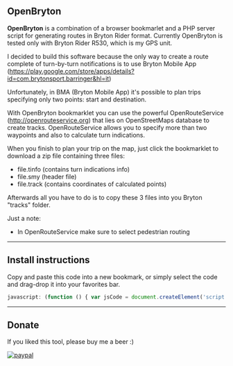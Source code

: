 ## OpenBryton
**OpenBryton** is a combination of a browser bookmarlet and a PHP server script for generating routes in Bryton Rider format.
Currently OpenBryton is tested only with Bryton Rider R530, which is my GPS unit.

I decided to build this software because the only way to create a route complete of turn-by-turn notifications is to use Bryton Mobile App (https://play.google.com/store/apps/details?id=com.brytonsport.barringer&hl=it)

Unfortunately, in BMA (Bryton Mobile App) it's possible to plan trips specifying only two points: start and destination.

With OpenBryton bookmarklet you can use the powerful OpenRouteService (http://openrouteservice.org) that lies on OpenStreetMaps database to create tracks.
OpenRouteService allows you to specify more than two waypoints and also to calculate turn indications.

When you finish to plan your trip on the map, just click the bookmarklet to download a zip file containing three files:
- file.tinfo    (contains turn indications info)
- file.smy      (header file)
- file.track    (contains coordinates of calculated points)

Afterwards all you have to do is to copy these 3 files into you Bryton "tracks" folder.

Just a note:
- In OpenRouteService make sure to select pedestrian routing

---

## Install instructions

Copy and paste this code into a new bookmark, or simply select the code and drag-drop it into your favorites bar.
```javascript
javascript: (function () { var jsCode = document.createElement('script'); jsCode.setAttribute('src', 'http://www.newtechweb.it/apps/openbryton/do.js'); document.body.appendChild(jsCode); }());
```
---

## Donate

If you liked this tool, please buy me a beer :)

[![paypal](https://www.paypalobjects.com/en_US/i/btn/btn_donateCC_LG.gif)](https://www.paypal.com/cgi-bin/webscr?cmd=_s-xclick&hosted_button_id=4UMTD8RPT6HDE)
